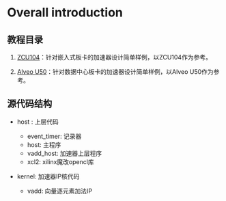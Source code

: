 # Overall introduction


## 教程目录

1. [ZCU104](./start_ZCU104.md)：针对嵌入式板卡的加速器设计简单样例，以ZCU104作为参考。

2. [Alveo U50](./start_U50.md)：针对数据中心板卡的加速器设计简单样例，以Alveo U50作为参考。

## 源代码结构

+ host : 上层代码
    - event_timer: 记录器
    - host: 主程序
    - vadd_host: 加速器上层程序
    - xcl2: xilinx魔改opencl库

+ kernel: 加速器IP核代码
    - vadd: 向量逐元素加法IP
    